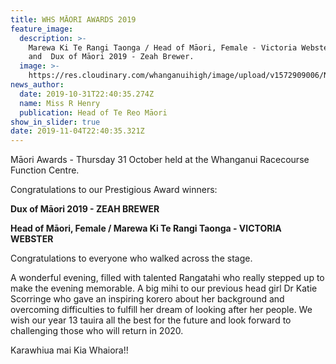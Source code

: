```yaml
---
title: WHS MĀORI AWARDS 2019
feature_image:
  description: >-
    Marewa Ki Te Rangi Taonga / Head of Māori, Female - Victoria Webster (left)
    and  Dux of Māori 2019 - Zeah Brewer.
  image: >-
    https://res.cloudinary.com/whanganuihigh/image/upload/v1572909006/News/1111111111.jpg
news_author:
  date: 2019-10-31T22:40:35.274Z
  name: Miss R Henry
  publication: Head of Te Reo Māori
show_in_slider: true
date: 2019-11-04T22:40:35.321Z
---
```

Māori Awards - Thursday 31 October held at the Whanganui Racecourse Function Centre.

Congratulations to our Prestigious Award winners:

**Dux of Māori 2019 - ZEAH BREWER**  

**Head of Māori, Female / Marewa Ki Te Rangi Taonga - VICTORIA WEBSTER** 

Congratulations to everyone who walked across the stage.

A wonderful evening, filled with talented Rangatahi who really stepped up to make the evening memorable. A big mihi to our previous head girl Dr Katie Scorringe who gave an inspiring korero about her background and overcoming difficulties to fulfill her dream of looking after her people. We wish our year 13 tauira all the best for the future and look forward to challenging those who will return in 2020. 

Karawhiua mai Kia Whaiora!!
